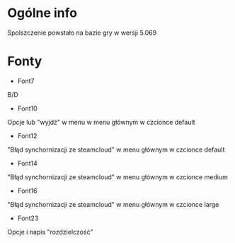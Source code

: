 # Ogólne info

Spolszczenie powstało na bazie gry w wersji 5.069


# Fonty

- Font7

B/D

- Font10

Opcje lub "wyjdź" w menu w menu głównym w czcionce default

- Font12

"Błąd synchornizacji ze steamcloud" w menu głównym w czcionce default

- Font14

"Błąd synchornizacji ze steamcloud" w menu głównym w czcionce medium

- Font16

"Błąd synchornizacji ze steamcloud" w menu głównym w czcionce large

- Font23

Opcje i napis "rozdzielczość"
